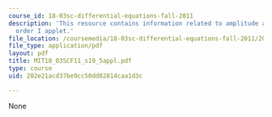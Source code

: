 ```yaml
---
course_id: 18-03sc-differential-equations-fall-2011
description: 'This resource contains information related to amplitude and phase: second
  order I applet.'
file_location: /coursemedia/18-03sc-differential-equations-fall-2011/202e21acd37be9cc50dd82814caa1d3c_MIT18_03SCF11_s19_5appl.pdf
file_type: application/pdf
layout: pdf
title: MIT18_03SCF11_s19_5appl.pdf
type: course
uid: 202e21acd37be9cc50dd82814caa1d3c

---
```

None